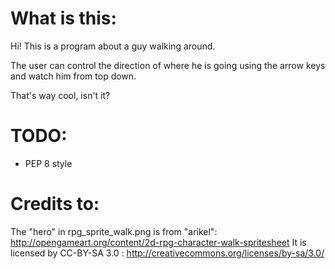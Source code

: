 What is this:
=============

Hi!
This is a program about a guy walking around.

The user can control the direction of where he is going using the arrow keys and watch him from top down.

That's way cool, isn't it?


TODO:
=====

* PEP 8 style


Credits to:
===========

The "hero" in rpg_sprite_walk.png is from "arikel":
http://opengameart.org/content/2d-rpg-character-walk-spritesheet
It is licensed by CC-BY-SA 3.0 :
http://creativecommons.org/licenses/by-sa/3.0/
